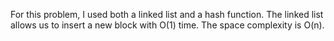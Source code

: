 For this problem, I used both a linked list and a hash function. The linked list allows us to insert a new block with O(1) time. The space complexity is O(n).
